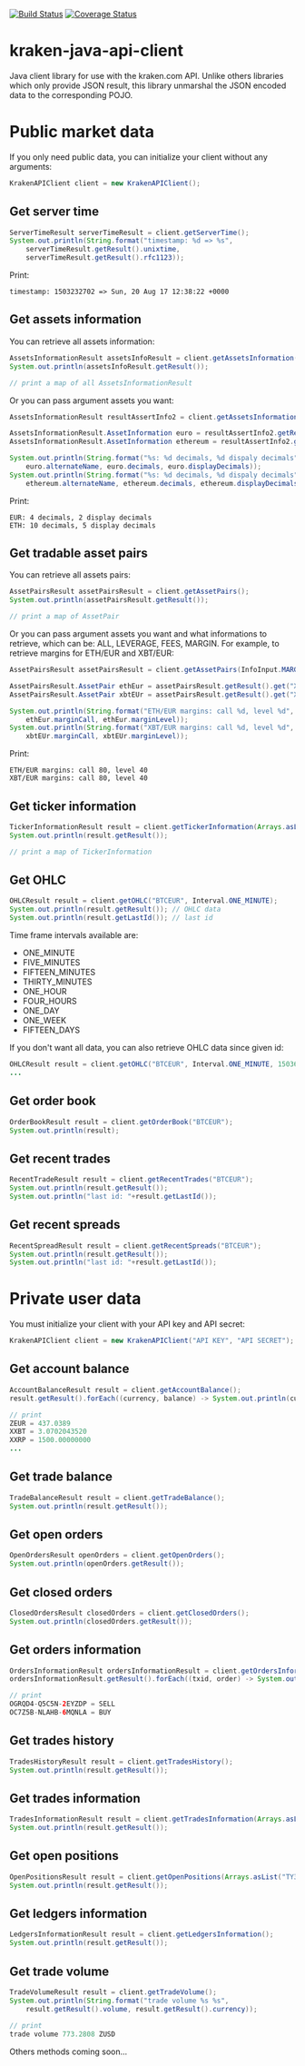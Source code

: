 [![Build Status](https://travis-ci.org/sbouclier/kraken-java-api-client.svg?branch=master)](https://travis-ci.org/sbouclier/kraken-java-api-client)
[![Coverage Status](https://coveralls.io/repos/github/sbouclier/kraken-java-api-client/badge.svg?branch=master)](https://coveralls.io/github/sbouclier/kraken-java-api-client?branch=master)

# kraken-java-api-client
Java client library for use with the kraken.com API. Unlike others libraries which only provide JSON result, this library unmarshal the JSON encoded data to the corresponding POJO.

# Public market data

If you only need public data, you can initialize your client without any arguments:

```java
KrakenAPIClient client = new KrakenAPIClient();
```

## Get server time

```java
ServerTimeResult serverTimeResult = client.getServerTime();
System.out.println(String.format("timestamp: %d => %s",
    serverTimeResult.getResult().unixtime,
    serverTimeResult.getResult().rfc1123));
```

Print:

```
timestamp: 1503232702 => Sun, 20 Aug 17 12:38:22 +0000
```

## Get assets information

You can retrieve all assets information:

```java
AssetsInformationResult assetsInfoResult = client.getAssetsInformation();
System.out.println(assetsInfoResult.getResult());

// print a map of all AssetsInformationResult
```

Or you can pass argument assets you want:

```java
AssetsInformationResult resultAssertInfo2 = client.getAssetsInformation("ZEUR", "XETH");

AssetsInformationResult.AssetInformation euro = resultAssertInfo2.getResult().get("ZEUR");
AssetsInformationResult.AssetInformation ethereum = resultAssertInfo2.getResult().get("XETH");

System.out.println(String.format("%s: %d decimals, %d dispaly decimals",
    euro.alternateName, euro.decimals, euro.displayDecimals));
System.out.println(String.format("%s: %d decimals, %d dispaly decimals",
    ethereum.alternateName, ethereum.decimals, ethereum.displayDecimals));
```

Print:

```
EUR: 4 decimals, 2 display decimals
ETH: 10 decimals, 5 display decimals
```


## Get tradable asset pairs

You can retrieve all assets pairs:

```java
AssetPairsResult assetPairsResult = client.getAssetPairs();
System.out.println(assetPairsResult.getResult());

// print a map of AssetPair
```

Or you can pass argument assets you want and what informations to retrieve, which can be: ALL, LEVERAGE, FEES, MARGIN.
For example, to retrieve margins for ETH/EUR and XBT/EUR:

```java
AssetPairsResult assetPairsResult = client.getAssetPairs(InfoInput.MARGIN,"XETHZEUR","XXBTZEUR");

AssetPairsResult.AssetPair ethEur = assetPairsResult.getResult().get("XETHZEUR");
AssetPairsResult.AssetPair xbtEUr = assetPairsResult.getResult().get("XXBTZEUR");

System.out.println(String.format("ETH/EUR margins: call %d, level %d",
    ethEur.marginCall, ethEur.marginLevel));
System.out.println(String.format("XBT/EUR margins: call %d, level %d", 
    xbtEUr.marginCall, xbtEUr.marginLevel));
```

Print:

```
ETH/EUR margins: call 80, level 40
XBT/EUR margins: call 80, level 40
```

## Get ticker information

```java
TickerInformationResult result = client.getTickerInformation(Arrays.asList("BTCEUR","ETHEUR"));
System.out.println(result.getResult());

// print a map of TickerInformation
```

## Get OHLC

```java
OHLCResult result = client.getOHLC("BTCEUR", Interval.ONE_MINUTE);
System.out.println(result.getResult()); // OHLC data
System.out.println(result.getLastId()); // last id
```

Time frame intervals available are:
- ONE_MINUTE
- FIVE_MINUTES
- FIFTEEN_MINUTES
- THIRTY_MINUTES
- ONE_HOUR
- FOUR_HOURS
- ONE_DAY
- ONE_WEEK
- FIFTEEN_DAYS

If you don't want all data, you can also retrieve OHLC data since given id:

```java
OHLCResult result = client.getOHLC("BTCEUR", Interval.ONE_MINUTE, 1503691200);
...
```


## Get order book

```java
OrderBookResult result = client.getOrderBook("BTCEUR");
System.out.println(result);
```

## Get recent trades

```java
RecentTradeResult result = client.getRecentTrades("BTCEUR");
System.out.println(result.getResult());
System.out.println("last id: "+result.getLastId());
```

## Get recent spreads

```java
RecentSpreadResult result = client.getRecentSpreads("BTCEUR");
System.out.println(result.getResult());
System.out.println("last id: "+result.getLastId());
```

# Private user data

You must initialize your client with your API key and API secret:

```java
KrakenAPIClient client = new KrakenAPIClient("API KEY", "API SECRET");
```

## Get account balance

```java
AccountBalanceResult result = client.getAccountBalance();
result.getResult().forEach((currency, balance) -> System.out.println(currency + " = " + balance));

// print
ZEUR = 437.0389
XXBT = 3.0702043520
XXRP = 1500.00000000
...
```

## Get trade balance

```java
TradeBalanceResult result = client.getTradeBalance();
System.out.println(result.getResult());
```

## Get open orders

```java
OpenOrdersResult openOrders = client.getOpenOrders();
System.out.println(openOrders.getResult());
```

## Get closed orders

```java
ClosedOrdersResult closedOrders = client.getClosedOrders();
System.out.println(closedOrders.getResult());
```

## Get orders information

```java
OrdersInformationResult ordersInformationResult = client.getOrdersInformation(Arrays.asList("OGRQD4-Q5C5N-2EYZDP","OC7Z5B-NLAHB-6MQNLA"));
ordersInformationResult.getResult().forEach((txid, order) -> System.out.println(txid + " = " + order.description.type));

// print
OGRQD4-Q5C5N-2EYZDP = SELL
OC7Z5B-NLAHB-6MQNLA = BUY
```

## Get trades history

```java
TradesHistoryResult result = client.getTradesHistory();
System.out.println(result.getResult());
```

## Get trades information

```java
TradesInformationResult result = client.getTradesInformation(Arrays.asList("TBKW74-IIBSM-LPZRWW", "TW2JUT-MIK3P-RML5VC"));
System.out.println(result.getResult());
```

## Get open positions

```java
OpenPositionsResult result = client.getOpenPositions(Arrays.asList("TY3TFI-KXBN3-LEICZJ"));
System.out.println(result.getResult());
```

## Get ledgers information

```java
LedgersInformationResult result = client.getLedgersInformation();
System.out.println(result.getResult());
```

## Get trade volume

```java
TradeVolumeResult result = client.getTradeVolume();
System.out.println(String.format("trade volume %s %s",
    result.getResult().volume, result.getResult().currency));
    
// print
trade volume 773.2808 ZUSD
```

Others methods coming soon...